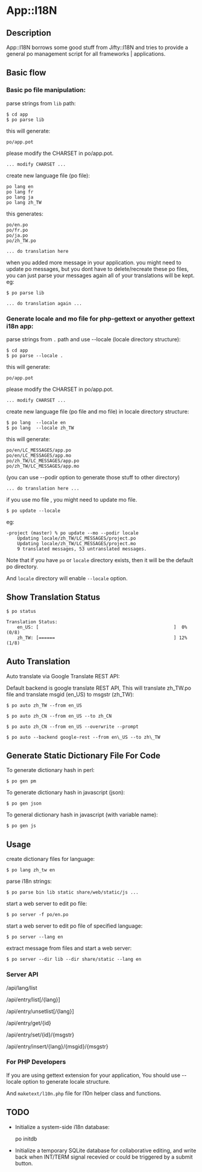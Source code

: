 
# App::I18N

## Description

App::I18N borrows some good stuff from Jifty::I18N and tries to provide a general
po management script for all frameworks | applications. 

## Basic flow

### Basic po file manipulation:

parse strings from `lib` path:

    $ cd app
    $ po parse lib

this will generate:

    po/app.pot

please modify the CHARSET in po/app.pot.

    ... modify CHARSET ...

create new language file (po file):

    po lang en
    po lang fr
    po lang ja
    po lang zh_TW

this generates:

    po/en.po
    po/fr.po
    po/ja.po
    po/zh_TW.po

    ... do translation here

when you added more message in your application. you might need to update po
messages, but you dont have to delete/recreate these po files, you can just parse your messages again
all of your translations will be kept. eg:

    $ po parse lib

    ... do translation again ...

### Generate locale and mo file for php-gettext or anyother gettext i18n app:

parse strings from `.` path and use --locale (locale directory structure):

    $ cd app
    $ po parse --locale .

this will generate:
    
    po/app.pot

please modify the CHARSET in po/app.pot.

    ... modify CHARSET ...

create new language file (po file and mo file) in locale directory structure:

    $ po lang  --locale en
    $ po lang  --locale zh_TW

this will generate:

    po/en/LC_MESSAGES/app.po
    po/en/LC_MESSAGES/app.mo
    po/zh_TW/LC_MESSAGES/app.po
    po/zh_TW/LC_MESSAGES/app.mo

(you can use --podir option to generate those stuff to other directory)

    ... do translation here ...

if you use mo file , you might need to update mo file.

    $ po update --locale

eg:

    -project (master) % po update --mo --podir locale
        Updating locale/zh_TW/LC_MESSAGES/project.po
        Updating locale/zh_TW/LC_MESSAGES/project.mo
        9 translated messages, 53 untranslated messages.

Note that if you have `po` or `locale` directory exists, then it will be the default po directory.

And `locale` directory will enable `--locale` option.

## Show Translation Status

    $ po status

    Translation Status:
        en_US: [                                                  ]  0% (0/8) 
        zh_TW: [======                                            ] 12% (1/8) 


## Auto Translation

Auto translate via Google Translate REST API:

Default backend is google translate REST API, This will translate zh\_TW.po file and translate msgid (en\_US)
to msgstr (zh\_TW):

    $ po auto zh_TW --from en_US

    $ po auto zh_CN --from en_US --to zh_CN

    $ po auto zh_CN --from en_US --overwrite --prompt

    $ po auto --backend google-rest --from en\_US --to zh\_TW

## Generate Static Dictionary File For Code

To generate dictionary hash in perl:

    $ po gen pm

To generate dictionary hash in javascript (json):

    $ po gen json

To general dictionary hash in javascript (with variable name):

    $ po gen js

## Usage

create dictionary files for language:

	$ po lang zh_tw en

parse i18n strings:

	$ po parse bin lib static share/web/static/js ...

start a web server to edit po file:

    $ po server -f po/en.po

start a web server to edit po file of specified language:

    $ po server --lang en

extract message from files and start a web server:

    $ po server --dir lib --dir share/static --lang en


### Server API

/api/lang/list

/api/entry/list[/{lang}]

/api/entry/unsetlist[/{lang}]

/api/entry/get/{id}

/api/entry/set/{id}/{msgstr}

/api/entry/insert/{lang}/{msgid}/{msgstr}

### For PHP Developers

If you are using gettext extension for your application,
You should use --locale option to generate locale structure.

And `maketext/l10n.php` file for l10n helper class and functions.


## **TODO**

* Initialize a system-side i18n database:

	po initdb 

* Initialize a temporary SQLite database for collaborative editing, and write
back when INT/TERM signal recevied or could be triggered by a submit button.
